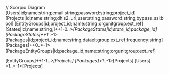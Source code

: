 // Scorpio Diagram
[Users|id;name:string;email:string;password:string;project_id]
[Projects|id;name:string;dhis2_url;user:string;password:string;bypass_ssl:bool]
[EntityGroups|id;project_id;name:string;orgunitgroup:ext_ref]
[States|id;name:string;]++1-0..*>[PackageStates|id;state_id;package_id]
[PackageStates]++1..*-1>[Packages|id;project_id;name:string;dataeltgroup:ext_ref;frequency:string]
[Packages]++0..*-1>[PackageEntityGroups|id;package_id;name:string;orgunitgroup:ext_ref]

[EntityGroups]++1-1..*>[Projects]
[Packages]<1..*-1>[Projects]
[Users]<1..*-1>[Projects]
